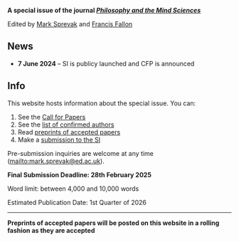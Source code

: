 **A special issue of the journal [_Philosophy and the Mind Sciences_](https://philosophymindscience.org/index.php/phimisci/announcement/view/53)**

Edited by [Mark Sprevak](https://marksprevak.com/) and [Francis Fallon](https://www.stjohns.edu/academics/faculty/francis-fallon)

## News

- **7 June 2024** – SI is publicy launched and CFP is announced

## Info

This website hosts information about the special issue. You can:

1. See the [Call for Papers](cfp.md)
2. See the [list of confirmed authors](authors.md)
3. Read [preprints of accepted papers](preprints/preprints.md)
4. Make a [submission to the SI](https://philosophymindscience.org/index.php/phimisci/about/submissions)

Pre-submission inquiries are welcome at any time (<mailto:mark.sprevak@ed.ac.uk>).

**Final Submission Deadline: 28th February 2025**

Word limit: between 4,000 and 10,000 words

Estimated Publication Date: 1st Quarter of 2026

--- 

**Preprints of accepted papers will be posted on this website in a rolling fashion as they are accepted**
